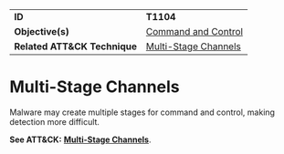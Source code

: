 |||
|---------|------------------------|
|**ID**|**T1104**|
|**Objective(s)**|[Command and Control](../command-and-control)|
|**Related ATT&CK Technique**|[Multi-Stage Channels](https://attack.mitre.org/techniques/T1104/)|

Multi-Stage Channels
====================
Malware may create multiple stages for command and control, making detection more difficult.

**See ATT&CK:** [**Multi-Stage Channels**](https://attack.mitre.org/techniques/T1104/).